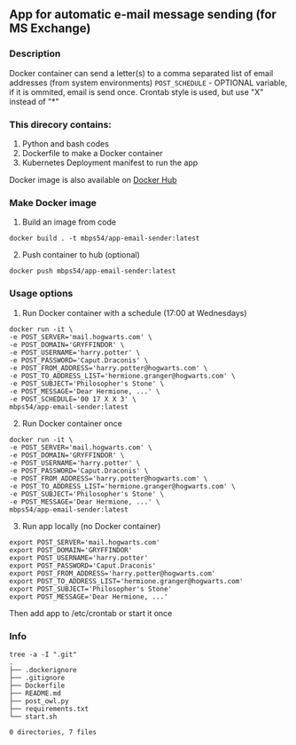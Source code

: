 ## App for automatic e-mail message sending (for MS Exchange)
### Description
Docker container can send a letter(s) to a comma separated list of email addresses (from system environments)
```POST_SCHEDULE``` - OPTIONAL variable, if it is ommited, email is send once.
Crontab style is used, but use "X" instead of "*"

### This direcory contains:
1. Python and bash codes
2. Dockerfile to make a Docker container
3. Kubernetes Deployment manifest to run the app

Docker image is also available on [Docker Hub](https://hub.docker.com/repository/docker/mbps54/app-email-sender)

### Make Docker image
1. Build an image from code
```
docker build . -t mbps54/app-email-sender:latest
```

2. Push container to hub (optional)
```
docker push mbps54/app-email-sender:latest
```
### Usage options
1. Run Docker container with a schedule (17:00 at Wednesdays)
```
docker run -it \
-e POST_SERVER='mail.hogwarts.com' \
-e POST_DOMAIN='GRYFFINDOR' \
-e POST_USERNAME='harry.potter' \
-e POST_PASSWORD='Caput.Draconis' \
-e POST_FROM_ADDRESS='harry.potter@hogwarts.com' \
-e POST_TO_ADDRESS_LIST='hermione.granger@hogwarts.com' \
-e POST_SUBJECT='Philosopher's Stone' \
-e POST_MESSAGE='Dear Hermione, ...' \
-e POST_SCHEDULE='00 17 X X 3' \
mbps54/app-email-sender:latest
```

2. Run Docker container once
```
docker run -it \
-e POST_SERVER='mail.hogwarts.com' \
-e POST_DOMAIN='GRYFFINDOR' \
-e POST_USERNAME='harry.potter' \
-e POST_PASSWORD='Caput.Draconis' \
-e POST_FROM_ADDRESS='harry.potter@hogwarts.com' \
-e POST_TO_ADDRESS_LIST='hermione.granger@hogwarts.com' \
-e POST_SUBJECT='Philosopher's Stone' \
-e POST_MESSAGE='Dear Hermione, ...' \
mbps54/app-email-sender:latest
```

3. Run app locally (no Docker container)
```
export POST_SERVER='mail.hogwarts.com'
export POST_DOMAIN='GRYFFINDOR'
export POST_USERNAME='harry.potter'
export POST_PASSWORD='Caput.Draconis'
export POST_FROM_ADDRESS='harry.potter@hogwarts.com'
export POST_TO_ADDRESS_LIST='hermione.granger@hogwarts.com'
export POST_SUBJECT='Philosopher's Stone'
export POST_MESSAGE='Dear Hermione, ...'
```
Then add app to /etc/crontab or start it once

### Info
```
tree -a -I ".git"
.
├── .dockerignore
├── .gitignore
├── Dockerfile
├── README.md
├── post_owl.py
├── requirements.txt
└── start.sh

0 directories, 7 files
```
